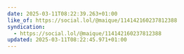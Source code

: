 ```yaml
---
date: 2025-03-11T08:22:39.263+01:00
like_of: https://social.lol/@maique/114142160237812388
syndication:
  - https://social.lol/@maique/114142160237812388
updated: 2025-03-11T08:22:45.971+01:00
---
```

